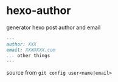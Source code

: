 # hexo-author
generator hexo post author and email

```markdown
---
author: XXX
email: XXX@XXX.com
... other things
---
```

source from `git config user<name|email>`
